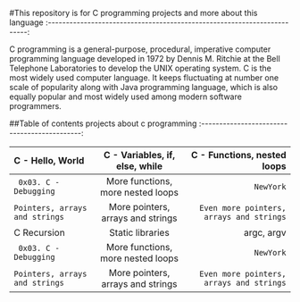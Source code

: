 #This repository is for C programming projects and more about this language 
:------------------------------------------------------------------------:

C programming is a general-purpose, procedural, imperative computer programming language developed in 1972 by Dennis M. Ritchie at the Bell Telephone Laboratories to develop the UNIX operating system. 
C is the most widely used computer language. It keeps fluctuating at number one scale of popularity along with Java programming language, which is also equally popular and most widely used among modern software programmers.


##Table of contents projects about c programming
:--------------------------------------------:
    
   |C - Hello, World     | C - Variables, if, else, while      | C - Functions, nested loops  |
| :------------ |   :---:       | --------: |
| ` 0x03. C - Debugging`        |  More functions, more nested loops         | `NewYork`   |
| ` Pointers, arrays and strings `         |  More pointers, arrays and strings        | ` Even more pointers, arrays and strings`   | 
| C Recursion     |  Static libraries      | argc, argv  |
| ` 0x03. C - Debugging`        |  More functions, more nested loops         | `NewYork`   |
| ` Pointers, arrays and strings `         |  More pointers, arrays and strings        | ` Even more pointers, arrays and strings`   | 
